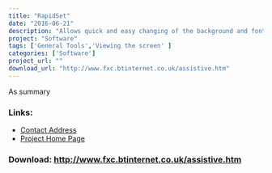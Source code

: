```yaml
---
title: "RapidSet"
date: "2016-06-21"
description: "Allows quick and easy changing of the background and font colours, without having to go through the Screen Properties dialogs."
project: "Software"
tags: ['General Tools','Viewing the screen' ]
categories: ['Software']
project_url: ""
download_url: "http://www.fxc.btinternet.co.uk/assistive.htm"
---
```

As summary

### Links:
- <a href="mailto:fxc@btinternet.com">Contact Address</a>
- <a href="http://www.fxc.btinternet.co.uk/assistive.htm">Project Home Page</a>

### Download: http://www.fxc.btinternet.co.uk/assistive.htm 